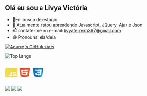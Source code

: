 ## Olá eu sou a Lívya Victória
- 🔭Em busca de estágio
- 🌱 Atualmente estou aprendendo Javascript, JQuery, Ajax e Json
- 📫 contate-me no e-mail: livyaferreira367@gmail.com
- 😄 Pronouns: ela/dela

[![Anurag's GitHub stats](https://github-readme-stats.vercel.app/api?username=livyavictoria03&show_icons=true&theme=tokyonight)](https://github.com/anuraghazra/github-readme-stats)

![Top Langs](https://github-readme-stats.vercel.app/api/top-langs/?username=livyavictoria03&size_weight=0.5&count_weight=0.5&theme=tokyonight)

<div style="display: inline_block"><br>
  <img align="center" alt="Livya-Js" height="30" width="40" src="https://raw.githubusercontent.com/devicons/devicon/master/icons/javascript/javascript-plain.svg">
  <img align="center" alt="Livya-HTML" height="30" width="40" src="https://raw.githubusercontent.com/devicons/devicon/master/icons/html5/html5-original.svg">
  <img align="center" alt="Livya-CSS" height="30" width="40" src="https://raw.githubusercontent.com/devicons/devicon/master/icons/css3/css3-original.svg">
</div>

##

<div> 
  <a href="https://instagram.com/livyavictoriaa" target="_blank"><img src="https://img.shields.io/badge/-Instagram-%23E4405F?style=for-the-badge&logo=instagram&logoColor=white" target="_blank"></a>
  <a href="mailto:livyaferreira367@gmail.com"><img src="https://img.shields.io/badge/-Gmail-%23333?style=for-the-badge&logo=gmail&logoColor=white" target="_blank"></a>
  <a href="https://www.linkedin.com/in/livya-ferreira-9043ab309" target="_blank"><img src="https://img.shields.io/badge/-LinkedIn-%230077B5?style=for-the-badge&logo=linkedin&logoColor=white" target="_blank"></a> 
</div>

